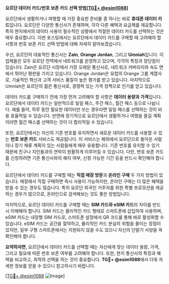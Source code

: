 **요르단 데이터 카드/번호 보존 카드 선택 방법[[TG💪+ @esim1088](https://t.me/s/esim1088)]**

요르단에서 생활하거나 여행할 때 가장 중요한 준비물 중 하나는 바로 **휴대폰 데이터 카드**입니다. 요르단은 다양한 통신사가 존재하며, 각각 다른 혜택과 요금제를 제공합니다. 특히 현지에서의 데이터 사용이 필수적인 상황에서 적절한 데이터 카드를 선택하는 것은 매우 중요합니다. 이번 포스팅에서는 요르단에서 데이터 카드를 구매할 때 고려해야 할 사항과 번호 보존 카드 선택 방법에 대해 자세히 알아보겠습니다.

우선, 요르단의 대표적인 통신사는 **Zain**, **Orange Jordan**, 그리고 **Umniah**입니다. 이 업체들은 모두 요르단 전역에서 네트워크를 운영하고 있으며, 각각의 특징과 장단점이 있습니다. Zain은 요르단 시장에서 가장 오래된 통신사로, 네트워크 커버리지와 속도 면에서 뛰어난 평판을 가지고 있습니다. Orange Jordan은 유럽의 Orange 그룹 계열사로, 기술적인 혁신과 고객 서비스 품질이 높은 평가를 받고 있습니다. 마지막으로 Umniah은 요르단의 젊은 통신사로, 경쟁력 있는 가격 정책으로 인기를 얻고 있습니다.

데이터 카드를 구매하기 전에 가장 먼저 고려해야 할 사항은 **데이터 용량과 가격**입니다. 요르단에서 데이터 카드는 일반적으로 일일 패스, 주간 패스, 월간 패스 등으로 나뉩니다. 예를 들어, 하루 동안 필요한 데이터만 쓰는 경우라면 일일 패스를 선택하는 것이 비용 효율적일 수 있습니다. 반면에 장기적으로 요르단에서 생활하거나 여행을 즐길 계획이라면 월간 패스를 선택하는 것이 더 합리적일 수 있습니다.

또한, 요르단에서는 자신의 기존 번호를 유지하면서 새로운 데이터 카드를 사용할 수 있는 **번호 보존 카드** 서비스도 제공됩니다. 이 서비스는 해외에서 요르단으로 돌아온 사람이나 장기 체류 계획이 있는 사람들에게 매우 유용합니다. 기존 번호를 유지할 수 있기 때문에 친구나 지인들과의 연락이 원활하게 이루어질 수 있습니다. 다만, 번호 보존 카드를 신청하려면 기존 통신사와의 해지 여부, 신청 가능한 기간 등을 반드시 확인해야 합니다.

요르단에서 데이터 카드를 구매할 때는 **직접 매장 방문**과 **온라인 구매** 두 가지 방법이 있습니다. 매장에서 직접 구매하면 즉시 사용이 가능하지만, 온라인 구매는 더 많은 혜택을 받을 수 있는 경우도 많습니다. 특히 요르단 외국인 거주자를 위한 특별 프로모션을 제공하는 경우가 많으므로, 온라인으로 검색해보는 것도 좋은 방법입니다.

마지막으로, 요르단 데이터 카드를 구매할 때는 **SIM 카드와 eSIM 카드**의 차이를 반드시 이해해야 합니다. SIM 카드는 물리적인 카드 형태로 스마트폰에 삽입하여 사용하며, eSIM 카드는 내장형 SIM 카드로, 스마트폰 설정에서 QR 코드를 통해 바로 활성화할 수 있습니다. eSIM 카드는 공간을 절약하고, 물리적인 카드 분실의 위험을 줄이는 장점이 있지만, 일부 구형 스마트폰에서는 지원되지 않을 수도 있으니 자신의 단말기 사양을 꼭 확인해야 합니다.

**요약하자면**, 요르단에서 데이터 카드를 선택할 때는 자신에게 맞는 데이터 용량, 가격, 그리고 필요에 따른 번호 보존 여부를 고려해야 합니다. 또한, 현지 통신사의 특징과 혜택을 비교하고, 최적의 선택을 하는 것이 중요합니다. **TG💪+ @esim1088**에서 더욱 자세한 정보를 얻을 수 있으니 참고하시기 바랍니다.

[[TG💪+ @esim1088](https://t.me/s/esim1088) ![Image](https://i.postimg.cc/Y0z9fWf4/image.png)]